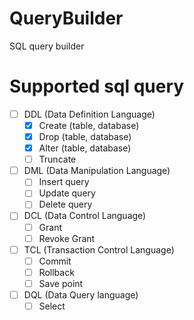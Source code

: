 # QueryBuilder
SQL query builder 

# Supported sql query
  - [ ] DDL (Data Definition Language)
    - [X] Create (table, database)
    - [X] Drop (table, database)
    - [X] Alter (table, database)
    - [ ] Truncate
  - [ ] DML (Data Manipulation Language)
    - [ ] Insert query 
    - [ ] Update query
    - [ ] Delete query
  - [ ] DCL (Data Control Language)
    - [ ] Grant
    - [ ] Revoke Grant
  - [ ] TCL (Transaction Control Language)
    - [ ] Commit
    - [ ] Rollback
    - [ ] Save point
  - [ ] DQL (Data Query language)
    - [ ] Select